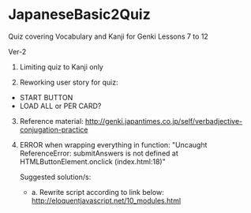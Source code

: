 # JapaneseBasic2Quiz
Quiz covering Vocabulary and Kanji for Genki Lessons 7 to 12

Ver-2
1. Limiting quiz to Kanji only

2. Reworking user story for quiz:
  - START BUTTON
  - LOAD ALL or PER CARD?

3. Reference material: http://genki.japantimes.co.jp/self/verbadjective-conjugation-practice

4. ERROR when wrapping everything in function:
   "Uncaught ReferenceError: submitAnswers is not defined at HTMLButtonElement.onclick (index.html:18)"
   
   Suggested solution/s: 
   - a. Rewrite script according to link below: http://eloquentjavascript.net/10_modules.html
  
